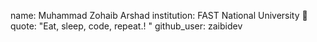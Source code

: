 name: Muhammad Zohaib Arshad
institution: FAST National University 🚩
quote: "Eat, sleep, code, repeat.! "
github_user: zaibidev
